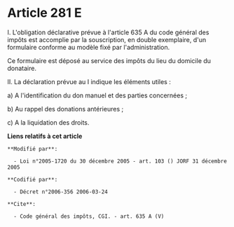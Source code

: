 # Article 281 E

I. L'obligation déclarative prévue à l'article 635 A du code général des impôts est accomplie par la souscription, en double
exemplaire, d'un formulaire conforme au modèle fixé par l'administration. 

Ce formulaire est déposé au service des impôts du lieu du domicile du donataire. 

II. La déclaration prévue au I indique les éléments utiles : 

a) A l'identification du don manuel et des parties concernées ; 

b) Au rappel des donations antérieures ; 

c) A la liquidation des droits.

**Liens relatifs à cet article**

	**Modifié par**:

	  - Loi n°2005-1720 du 30 décembre 2005 - art. 103 () JORF 31 décembre 2005

	**Codifié par**:

	  - Décret n°2006-356 2006-03-24

	**Cite**:

	  - Code général des impôts, CGI. - art. 635 A (V)

